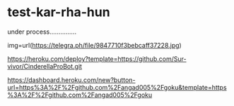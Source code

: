 # test-kar-rha-hun
under process...............






img=url(https://telegra.ph/file/9847710f3bebcaff37228.jpg)





https://heroku.com/deploy?template=https://github.com/Sur-vivor/CinderellaProBot.git





https://dashboard.heroku.com/new?button-url=https%3A%2F%2Fgithub.com%2Fangad005%2Fgoku&template=https%3A%2F%2Fgithub.com%2Fangad005%2Fgoku
